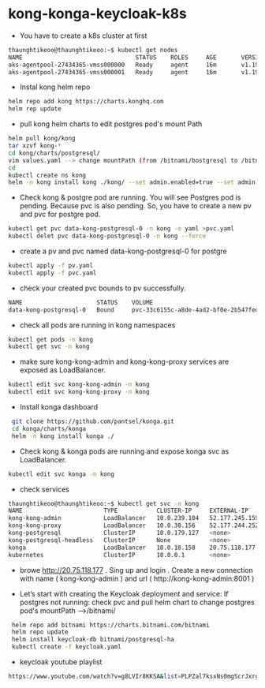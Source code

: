 # kong-konga-keycloak-k8s
* You have to create a k8s cluster at first
```bash
thaunghtikeoo@thaunghtikeoo:~$ kubectl get nodes
NAME                                STATUS    ROLES     AGE       VERSION
aks-agentpool-27434365-vmss000000   Ready     agent     16m       v1.19.11
aks-agentpool-27434365-vmss000001   Ready     agent     16m       v1.19.11
```
* Instal kong helm repo 
```bash
helm repo add kong https://charts.konghq.com
helm rep update
```
* pull kong helm charts to edit postgres pod's mount Path
```bash
helm pull kong/kong
tar xzvf kong-*
cd kong/charts/postgresql/
vim values.yaml --> change mountPath (from /bitnami/bostgresql to /bitnami )
cd
kubectl create ns kong
helm -n kong install kong ./kong/ --set admin.enabled=true --set admin.http.enabled=true --set postgresql.enabled=true   --set postgresql.postgresqlUsername=kong  --set postgresql.postgresqlDatabase=kong --set env.database=postgres
```
* Check kong & postgre pod are running. You will see Postgres pod is pending. Because pvc is also pending. So, you have to create a new pv and pvc for postgre pod.
```bash
kubectl get pvc data-kong-postgresql-0 -n kong -o yaml >pvc.yaml
kubectl delet pvc data-kong-postgresql-0 -n kong --force
```
* create a pv and pvc named data-kong-postgresql-0 for postgre
```bash
kubectl apply -f pv.yaml
kubectl apply -f pvc.yaml
```
* check your created pvc bounds to pv successfully.
```bash
NAME                     STATUS    VOLUME                                     CAPACITY   ACCESS MODES   STORAGECLASS   AGE
data-kong-postgresql-0   Bound     pvc-33c6155c-a8de-4ad2-bf0e-2b547fed408f   8Gi        RWO            default        2m6s
```
* check all pods are running in kong namespaces
```bash
kubectl get pods -n kong
kubectl get svc -n kong
```
* make sure kong-kong-admin and kong-kong-proxy services are exposed as LoadBalancer.
```bash
kubectl edit svc kong-kong-admin -n kong
kubectl edit svc kong-kong-proxy -n kong
```
* Install konga dashboard
```bash
 git clone https://github.com/pantsel/konga.git
 cd konga/charts/konga
 helm -n kong install konga ./
 ```
 * Check kong & konga pods are running and expose konga svc as LoadBalancer.
 ```bash
 kubectl edit svc konga -n kong
 ```
 * check services
 ```bash 
thaunghtikeoo@thaunghtikeoo:~$ kubectl get svc -n kong
NAME                       TYPE           CLUSTER-IP     EXTERNAL-IP      PORT(S)                         AGE
kong-kong-admin            LoadBalancer   10.0.239.104   52.177.245.159   8001:30070/TCP,8444:31065/TCP   27m
kong-kong-proxy            LoadBalancer   10.0.38.156    52.177.244.252   80:31476/TCP,443:31404/TCP      27m
kong-postgresql            ClusterIP      10.0.179.127   <none>           5432/TCP                        27m
kong-postgresql-headless   ClusterIP      None           <none>           5432/TCP                        27m
konga                      LoadBalancer   10.0.18.158    20.75.118.177    80:30273/TCP                    8m11s
kubernetes                 ClusterIP      10.0.0.1       <none>           443/TCP                         54m
```
* browe http://20.75.118.177 . Sing up and login . Create a new connection with name ( kong-kong-admin ) and url ( http://kong-kong-admin:8001 )

* Let’s start with creating the Keycloak deployment and service: If postgres not running: check pvc and pull helm chart to change postgres pod's mountPath -->/bitnami/
```bash
 helm repo add bitnami https://charts.bitnami.com/bitnami
 helm repo update
 helm install keycloak-db bitnami/postgresql-ha
 kubectl create -f keycloak.yaml
```
* keycloak youtube playlist
```bash
https://www.youtube.com/watch?v=g8LVIr8KKSA&list=PLPZal7ksxNs0mgScrJxrggEayV-TPZ9sA
```

